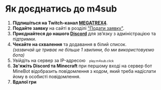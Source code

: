 # Як доєднатись до m4sub

1. **Підпишіться на Twitch-канал [MEGATREX4](https://twitch.tv/MEGATREX4)**.
2. **Подайте заявку** на сайті в розділі ["Подати заявку"](https://m4sub.click/apply).
3. **Приєднайтеся до нашого [Discord](https://discord.gg/2TxYxe7cbp)** для зв’язку з адміністрацією та підтримки.
4. **Чекайте на схвалення** та додавання в білий список.  
   *(зазвичай це триває не більше 1 хвилини, бо ми використовуємо бота)*
5. Увійдіть на сервер за IP-адресою <span class="copyip" style="position: relative;" onclick="copy('play.m4sub.click')">
   play.m4sub.click
   <div id="alert-box" class="alert-box" style="position: absolute; bottom: -40px; right: 0; display: none;"><span style="font-weight: bold;">  </span> Скопійовано !</div></span>
6. **Зв'яжіть Discord та Minecraft** при першому вході на сервер бот MineBot відобразить повідомлення з кодом, який треба надіслати йому в особисті повідомлення.
7. **Вдалої гри**


<script setup>
function copy(address) {
  const input = document.createElement('input');
  input.value = address;
  document.body.appendChild(input);
  input.select();
  document.execCommand('copy');
  input.remove();
  const alertBox = document.getElementById('alert-box');
  alertBox.style.display = 'inline';
  setTimeout(() => {
    alertBox.style.display = 'none';
  }, 2000);
}

// Робимо функцію глобальною
window.copy = copy;
</script>

<style>
  .alert-box {
    display: none;
    background-color:#3fad7b;
    color: white;
    padding: 5px 10px;
    border-radius: 5px;
    font-size: 0.9em;
    z-index: 1000;
  }

  .copyip {
    border: 1px solid var(--vp-c-divider);
    color: var(--vp-c-brand-1) !important;
    font-size: 0.7em;
    border-radius: 6px;
    padding: 5px 8px 5px;
    min-width: 300px;
    max-width: 300px;
    height: 100%;
    transition: border-color 0.25s;
    text-decoration: none !important;
    cursor: pointer;
  }

  .copyip:hover {
    border-color: var(--vp-c-brand-1);
    color: var(--vp-c-brand-1) !important;
  }
</style>

